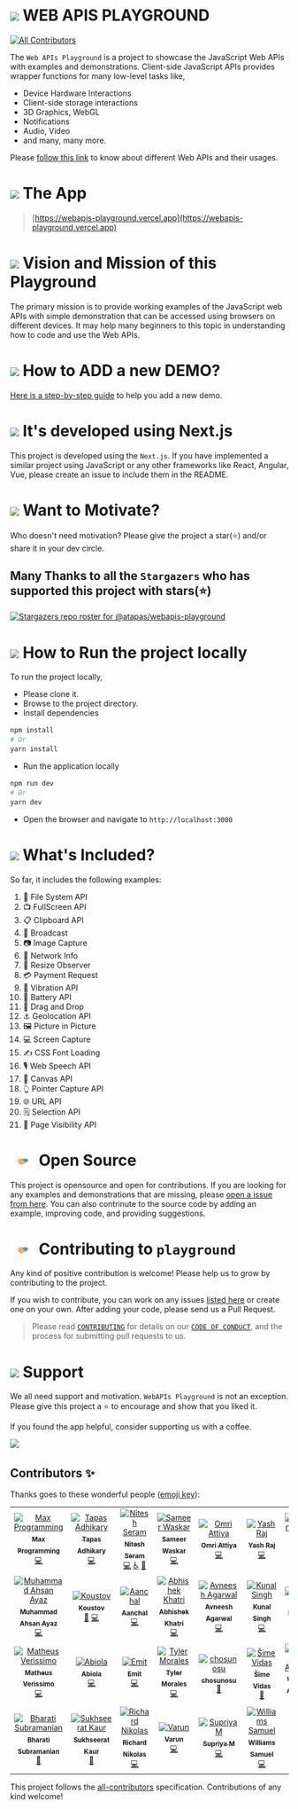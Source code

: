 # <img src="https://blogs.sap.com/wp-content/uploads/2020/05/1330-rest-api-outline.gif" width="45px"> WEB APIS PLAYGROUND

<!-- ALL-CONTRIBUTORS-BADGE:START - Do not remove or modify this section -->

[![All Contributors](https://img.shields.io/badge/all_contributors-27-orange.svg?style=flat-square)](#contributors-)

<!-- ALL-CONTRIBUTORS-BADGE:END -->

The `Web APIs Playground` is a project to showcase the JavaScript Web APIs with examples and demonstrations. Client-side JavaScript APIs provides wrapper functions for many low-level tasks like,

- Device Hardware Interactions
- Client-side storage interactions
- 3D Graphics, WebGL
- Notifications
- Audio, Video
- and many, many more.

Please [follow this link](https://developer.mozilla.org/en-US/docs/Web/API) to know about different Web APIs and their usages.

# <img src="https://i.pinimg.com/originals/fb/bb/07/fbbb0760a584aef3ab63942a885579f5.gif" width="45px"> The App

> [https://webapis-playground.vercel.app](https://webapis-playground.vercel.app)

# <img src="http://virtuallyperfect.co.za/wp/wp-content/uploads/2017/08/animat-bullseye-color.gif" width="60px"> Vision and Mission of this Playground

The primary mission is to provide working examples of the JavaScript web APIs with simple demonstration that can be accessed using browsers on different devices. It may help many beginners to this topic in understanding how to code and use the Web APIs.

# <img src="https://media2.giphy.com/media/fbrPsrUSRZMPvDsp2c/giphy.gif?cid=6c09b95249cfb71c464a64865743d48064dce6f2f0db746b&rid=giphy.gif&ct=s" width="45px"> How to ADD a new DEMO?

[Here is a step-by-step guide](./HOW-TO-ADD-DEMO.md) to help you add a new demo.

# <img src="https://thumbs.gfycat.com/GiftedWateryCony-max-1mb.gif" width="35px"> It's developed using Next.js

This project is developed using the `Next.js`. If you have implemented a similar project using JavaScript or any other frameworks like React, Angular, Vue, please create an issue to include them in the README.

# <img src="https://media.tenor.com/PeVTYLl4H0UAAAAi/cheering-encouraging.gif" width="45px"> Want to Motivate?

Who doesn't need motivation? Please give the project a star(⭐) and/or share it in your dev circle.

## Many Thanks to all the `Stargazers` who has supported this project with stars(⭐)

[![Stargazers repo roster for @atapas/webapis-playground](https://reporoster.com/stars/atapas/webapis-playground)](https://github.com/atapas/webapis-playground/stargazers)

# <img src="https://images-wixmp-ed30a86b8c4ca887773594c2.wixmp.com/f/ddddcd88-a6b2-4fd8-8e4e-31af517c0ba2/d9buy99-0a38b2e2-8e04-4349-88a1-a2eeb73c39d3.gif?token=eyJ0eXAiOiJKV1QiLCJhbGciOiJIUzI1NiJ9.eyJzdWIiOiJ1cm46YXBwOjdlMGQxODg5ODIyNjQzNzNhNWYwZDQxNWVhMGQyNmUwIiwiaXNzIjoidXJuOmFwcDo3ZTBkMTg4OTgyMjY0MzczYTVmMGQ0MTVlYTBkMjZlMCIsIm9iaiI6W1t7InBhdGgiOiJcL2ZcL2RkZGRjZDg4LWE2YjItNGZkOC04ZTRlLTMxYWY1MTdjMGJhMlwvZDlidXk5OS0wYTM4YjJlMi04ZTA0LTQzNDktODhhMS1hMmVlYjczYzM5ZDMuZ2lmIn1dXSwiYXVkIjpbInVybjpzZXJ2aWNlOmZpbGUuZG93bmxvYWQiXX0.6t8w-qT_FtwBfdwK3aYDPOZAMM6wd2vEEKIW7cUgT0Q" width="45px"> How to Run the project locally

To run the project locally,

- Please clone it.
- Browse to the project directory.
- Install dependencies

```bash
npm install
# Or
yarn install
```

- Run the application locally

```bash
npm run dev
# Or
yarn dev
```

- Open the browser and navigate to `http://localhost:3000`

# <img src="https://media.tenor.com/GocCvG7hs78AAAAi/rocket-joypixels.gif" width="45px"> What's Included?

So far, it includes the following examples:

1. 📂 File System API
1. 📺 FullScreen API
1. 📋 Clipboard API
1. 📡 Broadcast
1. 📷 Image Capture
1. 📶 Network Info
1. 🧐 Resize Observer
1. 💳 Payment Request
1. 📳 Vibration API
1. 🔋 Battery API
1. 🐢 Drag and Drop
1. ⚓ Geolocation API
1. 🖼️ Picture in Picture
1. 💻 Screen Capture
1. ✍️ CSS Font Loading
1. 🎙️ Web Speech API
1. 🎨 Canvas API
1. 👆 Pointer Capture API
1. 🌐 URL API
1. 🗒️ Selection API
1. 📃 Page Visibility API

# <img src="https://github.com/sakshamgurbhele/sakshamgurbhele/blob/main/Images/Handshake.gif" width="45px"> Open Source

This project is opensource and open for contributions. If you are looking for any examples and demonstrations that are missing, please [open a issue from here](https://github.com/atapas/webapis-playground/issues). You can also contrinute to the source code by adding an example, improving code, and providing suggestions.

# <img src="https://github.com/sakshamgurbhele/sakshamgurbhele/blob/main/Images/Handshake.gif" width="45px"> Contributing to `playground`

Any kind of positive contribution is welcome! Please help us to grow by contributing to the project.

If you wish to contribute, you can work on any issues [listed here](https://github.com/atapas/webapis-playground/issues) or create one on your own. After adding your code, please send us a Pull Request.

> Please read [`CONTRIBUTING`](CONTRIBUTING.md) for details on our [`CODE OF CONDUCT`](CODE_OF_CONDUCT.md), and the process for submitting pull requests to us.

# <img src="https://media0.giphy.com/media/Tm6nzYqLSjV1BuBIeV/giphy.gif?cid=6c09b952jr3e2c4gv5wscofgckqf7qngyd6u0r0e4m44ui1z&rid=giphy.gif&ct=s" width="45px"> Support

We all need support and motivation. `WebAPIs Playground` is not an exception. Please give this project a ⭐️ to encourage and show that you liked it.

If you found the app helpful, consider supporting us with a coffee.

<a href="https://www.buymeacoffee.com/greenroots">
    <img src="https://cdn.buymeacoffee.com/buttons/v2/default-yellow.png" height="50px">
</a>

## Contributors ✨

Thanks goes to these wonderful people ([emoji key](https://allcontributors.org/docs/en/emoji-key)):

<!-- ALL-CONTRIBUTORS-LIST:START - Do not remove or modify this section -->
<!-- prettier-ignore-start -->
<!-- markdownlint-disable -->
<table>
  <tbody>
    <tr>
      <td align="center"><a href="https://usman-s.me"><img src="https://avatars.githubusercontent.com/u/51731966?v=4?s=100" width="100px;" alt="Max Programming"/><br /><sub><b>Max Programming</b></sub></a><br /><a href="https://github.com/atapas/webapis-playground/commits?author=max-programming" title="Code">💻</a></td>
      <td align="center"><a href="https://tapasadhikary.com"><img src="https://avatars.githubusercontent.com/u/3633137?v=4?s=100" width="100px;" alt="Tapas Adhikary"/><br /><sub><b>Tapas Adhikary</b></sub></a><br /><a href="https://github.com/atapas/webapis-playground/commits?author=atapas" title="Code">💻</a></td>
      <td align="center"><a href="http://niteshseram.in"><img src="https://avatars.githubusercontent.com/u/51370246?v=4?s=100" width="100px;" alt="Nitesh Seram"/><br /><sub><b>Nitesh Seram</b></sub></a><br /><a href="https://github.com/atapas/webapis-playground/commits?author=niteshseram" title="Code">💻</a> <a href="#a11y-niteshseram" title="Accessibility">️️️️♿️</a> <a href="https://github.com/atapas/webapis-playground/issues?q=author%3Aniteshseram" title="Bug reports">🐛</a></td>
      <td align="center"><a href="https://wsameer.github.io/v1/"><img src="https://avatars.githubusercontent.com/u/8468992?v=4?s=100" width="100px;" alt="Sameer Waskar"/><br /><sub><b>Sameer Waskar</b></sub></a><br /><a href="https://github.com/atapas/webapis-playground/commits?author=wsameer" title="Code">💻</a></td>
      <td align="center"><a href="https://github.com/omriattiya"><img src="https://avatars.githubusercontent.com/u/26112374?v=4?s=100" width="100px;" alt="Omri Attiya"/><br /><sub><b>Omri Attiya</b></sub></a><br /><a href="https://github.com/atapas/webapis-playground/commits?author=omriattiya" title="Code">💻</a></td>
      <td align="center"><a href="https://tiger-yash.github.io/"><img src="https://avatars.githubusercontent.com/u/74406801?v=4?s=100" width="100px;" alt="Yash Raj"/><br /><sub><b>Yash Raj</b></sub></a><br /><a href="https://github.com/atapas/webapis-playground/commits?author=tiger-yash" title="Code">💻</a></td>
      <td align="center"><a href="https://rehansattar.now.sh/"><img src="https://avatars.githubusercontent.com/u/26999472?v=4?s=100" width="100px;" alt="Rehan  Sattar"/><br /><sub><b>Rehan  Sattar</b></sub></a><br /><a href="https://github.com/atapas/webapis-playground/commits?author=rehan-sattar" title="Code">💻</a> <a href="https://github.com/atapas/webapis-playground/issues?q=author%3Arehan-sattar" title="Bug reports">🐛</a></td>
    </tr>
    <tr>
      <td align="center"><a href="https://ahsanayaz.com"><img src="https://avatars.githubusercontent.com/u/9844254?v=4?s=100" width="100px;" alt="Muhammad Ahsan Ayaz"/><br /><sub><b>Muhammad Ahsan Ayaz</b></sub></a><br /><a href="https://github.com/atapas/webapis-playground/commits?author=AhsanAyaz" title="Code">💻</a></td>
      <td align="center"><a href="http://koustov.com"><img src="https://avatars.githubusercontent.com/u/7145967?v=4?s=100" width="100px;" alt="Koustov"/><br /><sub><b>Koustov</b></sub></a><br /><a href="https://github.com/atapas/webapis-playground/issues?q=author%3Akoustov" title="Bug reports">🐛</a> <a href="https://github.com/atapas/webapis-playground/commits?author=koustov" title="Code">💻</a></td>
      <td align="center"><a href="https://github.com/aanchal-fatwani"><img src="https://avatars.githubusercontent.com/u/63228776?v=4?s=100" width="100px;" alt="Aanchal"/><br /><sub><b>Aanchal</b></sub></a><br /><a href="https://github.com/atapas/webapis-playground/commits?author=aanchal-fatwani" title="Code">💻</a></td>
      <td align="center"><a href="https://abhikhatri67.github.io/"><img src="https://avatars.githubusercontent.com/u/15958423?v=4?s=100" width="100px;" alt="Abhishek Khatri"/><br /><sub><b>Abhishek Khatri</b></sub></a><br /><a href="https://github.com/atapas/webapis-playground/commits?author=abhikhatri67" title="Code">💻</a></td>
      <td align="center"><a href="https://www.avneesh.tech/"><img src="https://avatars.githubusercontent.com/u/76690419?v=4?s=100" width="100px;" alt="Avneesh Agarwal"/><br /><sub><b>Avneesh Agarwal</b></sub></a><br /><a href="https://github.com/atapas/webapis-playground/commits?author=avneesh0612" title="Code">💻</a></td>
      <td align="center"><a href="https://github.com/kvnal"><img src="https://avatars.githubusercontent.com/u/72142540?v=4?s=100" width="100px;" alt="Kunal Singh"/><br /><sub><b>Kunal Singh</b></sub></a><br /><a href="https://github.com/atapas/webapis-playground/commits?author=kvnal" title="Code">💻</a></td>
      <td align="center"><a href="https://github.com/rzhekova"><img src="https://avatars.githubusercontent.com/u/35401262?v=4?s=100" width="100px;" alt="Rosie Z"/><br /><sub><b>Rosie Z</b></sub></a><br /><a href="https://github.com/atapas/webapis-playground/commits?author=rzhekova" title="Code">💻</a></td>
    </tr>
    <tr>
      <td align="center"><a href="https://github.com/mverissimo"><img src="https://avatars.githubusercontent.com/u/371844?v=4?s=100" width="100px;" alt="Matheus Verissimo"/><br /><sub><b>Matheus Verissimo</b></sub></a><br /><a href="https://github.com/atapas/webapis-playground/commits?author=mverissimo" title="Code">💻</a></td>
      <td align="center"><a href="http://abiolaesther.me"><img src="https://avatars.githubusercontent.com/u/49586787?v=4?s=100" width="100px;" alt="Abiola"/><br /><sub><b>Abiola</b></sub></a><br /><a href="https://github.com/atapas/webapis-playground/commits?author=Abiola-Farounbi" title="Code">💻</a></td>
      <td align="center"><a href="http://linkedin.com/in/emitdutcher"><img src="https://avatars.githubusercontent.com/u/27447016?v=4?s=100" width="100px;" alt="Emit"/><br /><sub><b>Emit</b></sub></a><br /><a href="https://github.com/atapas/webapis-playground/commits?author=develemit" title="Code">💻</a></td>
      <td align="center"><a href="http://tmo.codes"><img src="https://avatars.githubusercontent.com/u/44333523?v=4?s=100" width="100px;" alt="Tyler Morales "/><br /><sub><b>Tyler Morales </b></sub></a><br /><a href="https://github.com/atapas/webapis-playground/commits?author=tyler-morales" title="Code">💻</a></td>
      <td align="center"><a href="https://github.com/chosunosu"><img src="https://avatars.githubusercontent.com/u/49362226?v=4?s=100" width="100px;" alt="chosunosu"/><br /><sub><b>chosunosu</b></sub></a><br /><a href="https://github.com/atapas/webapis-playground/issues?q=author%3Achosunosu" title="Bug reports">🐛</a></td>
      <td align="center"><a href="https://webplatform.news"><img src="https://avatars.githubusercontent.com/u/716405?v=4?s=100" width="100px;" alt="Šime Vidas"/><br /><sub><b>Šime Vidas</b></sub></a><br /><a href="https://github.com/atapas/webapis-playground/issues?q=author%3Asimevidas" title="Bug reports">🐛</a></td>
      <td align="center"><a href="https://www.linkedin.com/in/vaibhav-agr/"><img src="https://avatars.githubusercontent.com/u/78676331?v=4?s=100" width="100px;" alt="Vaibhav Agrawal"/><br /><sub><b>Vaibhav Agrawal</b></sub></a><br /><a href="https://github.com/atapas/webapis-playground/commits?author=vaibhav-if" title="Documentation">📖</a></td>
    </tr>
    <tr>
      <td align="center"><a href="https://bharati-portfolio.netlify.app/"><img src="https://avatars.githubusercontent.com/u/51514137?v=4?s=100" width="100px;" alt="Bharati Subramanian"/><br /><sub><b>Bharati Subramanian</b></sub></a><br /><a href="#design-bharati-21" title="Design">🎨</a></td>
      <td align="center"><a href="https://github.com/Sukhseerat-Kaur"><img src="https://avatars.githubusercontent.com/u/54837213?v=4?s=100" width="100px;" alt="Sukhseerat Kaur"/><br /><sub><b>Sukhseerat Kaur</b></sub></a><br /><a href="https://github.com/atapas/webapis-playground/issues?q=author%3ASukhseerat-Kaur" title="Bug reports">🐛</a></td>
      <td align="center"><a href="https://github.com/richardnikolas"><img src="https://avatars.githubusercontent.com/u/20261986?v=4?s=100" width="100px;" alt="Richard Nikolas"/><br /><sub><b>Richard Nikolas</b></sub></a><br /><a href="https://github.com/atapas/webapis-playground/commits?author=richardnikolas" title="Code">💻</a></td>
      <td align="center"><a href="https://kvarunkk.github.io/Portfolio_Official/"><img src="https://avatars.githubusercontent.com/u/98093422?v=4?s=100" width="100px;" alt="Varun"/><br /><sub><b>Varun</b></sub></a><br /><a href="https://github.com/atapas/webapis-playground/commits?author=kVarunkk" title="Code">💻</a></td>
      <td align="center"><a href="https://supminn-neog.netlify.app/"><img src="https://avatars.githubusercontent.com/u/30731236?v=4?s=100" width="100px;" alt="Supriya M"/><br /><sub><b>Supriya M</b></sub></a><br /><a href="https://github.com/atapas/webapis-playground/commits?author=supminn" title="Code">💻</a></td>
      <td align="center"><a href="https://williamssam.netlify.app/"><img src="https://avatars.githubusercontent.com/u/68322437?v=4?s=100" width="100px;" alt="Williams Samuel"/><br /><sub><b>Williams Samuel</b></sub></a><br /><a href="https://github.com/atapas/webapis-playground/commits?author=williamssam" title="Code">💻</a></td>
    </tr>
  </tbody>
</table>

<!-- markdownlint-restore -->
<!-- prettier-ignore-end -->

<!-- ALL-CONTRIBUTORS-LIST:END -->

This project follows the [all-contributors](https://github.com/all-contributors/all-contributors) specification. Contributions of any kind welcome!
